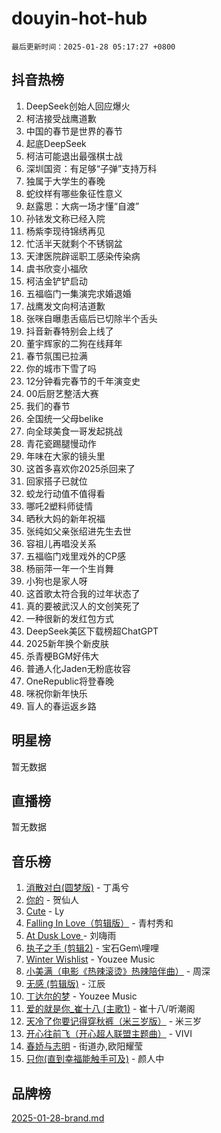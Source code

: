 # douyin-hot-hub

`最后更新时间：2025-01-28 05:17:27 +0800`

## 抖音热榜

1. DeepSeek创始人回应爆火
1. 柯洁接受战鹰道歉
1. 中国的春节是世界的春节
1. 起底DeepSeek
1. 柯洁可能退出最强棋士战
1. 深圳国资：有足够“子弹”支持万科
1. 独属于大学生的春晚
1. 蛇纹样有哪些象征性意义
1. 赵露思：大病一场才懂“自渡”
1. 孙铱发文称已经入院
1. 杨紫李现待锦绣再见
1. 忙活半天就剩个不锈钢盆
1. 天津医院辟谣职工感染传染病
1. 虞书欣变小福欣
1. 柯洁金铲铲启动
1. 五福临门一集演完求婚退婚
1. 战鹰发文向柯洁道歉
1. 张咪自曝患舌癌后已切除半个舌头
1. 抖音新春特别会上线了
1. 董宇辉家的二狗在线拜年
1. 春节氛围已拉满
1. 你的城市下雪了吗
1. 12分钟看完春节的千年演变史
1. 00后厨艺整活大赛
1. 我们的春节
1. 全国统一父母belike
1. 向全球美食一哥发起挑战
1. 青花瓷踢腿慢动作
1. 年味在大家的镜头里
1. 这首多喜欢你2025杀回来了
1. 回家搭子已就位
1. 蛟龙行动值不值得看
1. 哪吒2塑料师徒情
1. 晒秋大妈的新年祝福
1. 张纯如父亲张绍进先生去世
1. 容祖儿再唱没关系
1. 五福临门戏里戏外的CP感
1. 杨丽萍一年一个生肖舞
1. 小狗也是家人呀
1. 这首歌太符合我的过年状态了
1. 真的要被武汉人的文创笑死了
1. 一种很新的发红包方式
1. DeepSeek美区下载榜超ChatGPT
1. 2025新年换个新皮肤
1. 杀青梗BGM好伟大
1. 普通人化Jaden无粉底妆容
1. OneRepublic将登春晚
1. 咪祝你新年快乐
1. 盲人的春运返乡路

## 明星榜

暂无数据

## 直播榜

暂无数据

## 音乐榜

1. [消散对白(圆梦版)](https://sf5-hl-cdn-tos.douyinstatic.com/obj/tos-cn-ve-2774/og4jB5I5IizzoZVAAAzWgBMAsMDWoArfwBOiFs) - 丁禹兮
1. [你的](https://sf5-hl-cdn-tos.douyinstatic.com/obj/tos-cn-ve-2774/oYuIeKf42jB7sEV6B2upMdpYAgfrQWj0FeRegh) - 贺仙人
1. [Cute](https://sf5-hl-cdn-tos.douyinstatic.com/obj/tos-cn-ve-2774/o4IbIzHWKAAB4wsS5qMBRiiAlEBGTpQRNfFvuo) - Ly
1. [Falling In Love（剪辑版）](https://sf6-cdn-tos.douyinstatic.com/obj/tos-cn-ve-2774/o8ajpA8zzgBPahbBIO8AcKGBLJezFCRd1wfP9f) - 青村秀和
1. [ At Dusk  Love ](https://sf5-hl-cdn-tos.douyinstatic.com/obj/tos-cn-ve-2774/o8CrpCf5CaYgI4ZrtQgMQAFEfuGqNnRSDQAPBc) - 刘嗨雨
1. [执子之手 (剪辑2)](https://sf5-hl-cdn-tos.douyinstatic.com/obj/tos-cn-ve-2774/oUoZLQjCc31XzqsBnBQUNgeKtYPBcgbFDwtfcu) - 宝石Gem\哩哩
1. [Winter Wishlist](https://sf5-hl-cdn-tos.douyinstatic.com/obj/tos-cn-ve-2774/oIIgUOeamCFCVAzxN6MFRLIBlLGpUqQxeeHrLE) - Youzee Music
1. [小美满（电影《热辣滚烫》热辣陪伴曲）](https://sf5-hl-cdn-tos.douyinstatic.com/obj/tos-cn-ve-2774/o0GAn2lSgfZIDUgtevCGDQYnFg4CwnrBaxbTZL) - 周深
1. [无感 (剪辑版)](https://sf5-hl-cdn-tos.douyinstatic.com/obj/tos-cn-ve-2774/o0eIsUzJBDlQaQFC5OFlgbMEZC1TFYBftOBn6p) - 江辰
1. [丁达尔的梦](https://sf5-hl-cdn-tos.douyinstatic.com/obj/tos-cn-ve-2774/oMU3WirUZBVQkAC9ccG5P2IQirziZM2RTInUY) - Youzee Music
1. [爱的就是你_崔十八 (主歌1)](https://sf5-hl-cdn-tos.douyinstatic.com/obj/tos-cn-ve-2774/oI5BO5DhFZ6UTcNCnZaOCBLtZ7WIMQGfgnXf5E) - 崔十八/听潮阁
1. [天冷了你要记得穿秋裤（米三岁版）](https://sf5-hl-cdn-tos.douyinstatic.com/obj/tos-cn-ve-2774/oQlIwVIDWiZ6BQilAorS7MA0AgCkQDvcZAdm1) - 米三岁
1. [开心往前飞（开心超人联盟主题曲）](https://sf5-hl-cdn-tos.douyinstatic.com/obj/tos-cn-ve-2774/9d8fb7c82cf1421fb93a9fe925275e0a) - VIVI
1. [春娇与志明](https://sf5-hl-cdn-tos.douyinstatic.com/obj/tos-cn-ve-2774/e530d8fceb7044b39707d7f9ff54add1) - 街道办,欧阳耀莹
1. [只你(直到幸福能触手可及)](https://sf5-hl-cdn-tos.douyinstatic.com/obj/tos-cn-ve-2774/o0lBkRDzFTeaVSUz3ZZSCBVtZ5DIMQGfgmEAuE) - 颜人中

## 品牌榜

[2025-01-28-brand.md](2025-01-28-brand.md)
